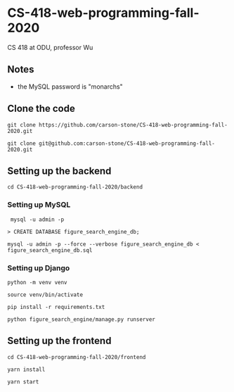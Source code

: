 # CS-418-web-programming-fall-2020
CS 418 at ODU, professor Wu

## Notes
- the MySQL password is "monarchs"



## Clone the code
`git clone https://github.com/carson-stone/CS-418-web-programming-fall-2020.git`

`git clone git@github.com:carson-stone/CS-418-web-programming-fall-2020.git`


## Setting up the backend
`cd CS-418-web-programming-fall-2020/backend`

### Setting up MySQL
` mysql -u admin -p`

`> CREATE DATABASE figure_search_engine_db;`

`mysql -u admin -p --force --verbose figure_search_engine_db < figure_search_engine_db.sql`

### Setting up Django
`python -m venv venv`

`source venv/bin/activate`

`pip install -r requirements.txt`

`python figure_search_engine/manage.py runserver`



## Setting up the frontend
`cd CS-418-web-programming-fall-2020/frontend`

`yarn install`

`yarn start`
